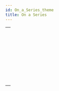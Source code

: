 ```yaml
---
id: On_a_Series_theme
title: On a Series
---
```



||
|---|
|[<!-- INCLUDE #_command_.Average.Syntax -->](../../commands-legacy/average.md)<br/>|
|[<!-- INCLUDE #_command_.Max.Syntax -->](../../commands-legacy/max.md)<br/>|
|[<!-- INCLUDE #_command_.Min.Syntax -->](../../commands-legacy/min.md)<br/>|
|[<!-- INCLUDE #_command_.Std deviation.Syntax -->](../../commands-legacy/std-deviation.md)<br/>|
|[<!-- INCLUDE #_command_.Sum.Syntax -->](../../commands-legacy/sum.md)<br/>|
|[<!-- INCLUDE #_command_.Sum squares.Syntax -->](../../commands-legacy/sum-squares.md)<br/>|
|[<!-- INCLUDE #_command_.Variance.Syntax -->](../../commands-legacy/variance.md)<br/>|
